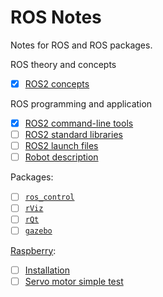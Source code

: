 # ROS Notes
Notes for ROS and ROS packages.

ROS theory and concepts
- [x] [ROS2 concepts](ROS_concepts.md)

ROS programming and application
- [x] [ROS2 command-line tools](ROS2_documentation.md)
- [ ] [ROS2 standard libraries](Standard_Libraries)
- [ ] [ROS2 launch files](launch.md) 
- [ ] [Robot description](Robot_description)

Packages:
- [ ] [`ros_control`](ROS_control)
- [ ] [`rViz`](rViz)
- [ ] [`rQt`](rQt)
- [ ] [`gazebo`](gazebo)

[Raspberry](Raspberry):
- [ ] [Installation](Raspberry/installation.md)
- [ ] [Servo motor simple test](Raspberry/Rpi_servo.md)
